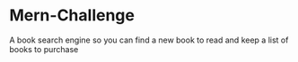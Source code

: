 # Mern-Challenge
A book search engine so you can find a new book to read and keep a list of books to purchase